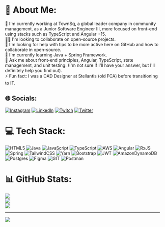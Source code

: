 # 💫 About Me:
🔭 I'm currently working at TownSq, a global leader company in community management, as a Junior Software Engineer III, more focused on front-end using stacks such as TypeScript and Angular +15.<br>👯‍♂️ I'm looking to collaborate on open-source projects.<br>🤝 I'm looking for help with tips to be more active here on GitHub and how to collaborate in open-source.<br>🌱 I'm currently learning Java + Spring Framework.<br>💬 Ask me about front-end principles, Angular, TypeScript, state management, and unit testing. (I'm not sure if I'll have your answer, but I'll definitely help you find out).<br>⚡️ Fun fact: I was a CAD Designer at Stellantis (old FCA) before transitioning to IT.


## 🌐 Socials:
[![Instagram](https://img.shields.io/badge/Instagram-%23E4405F.svg?logo=Instagram&logoColor=white)](https://instagram.com/h__wallace) [![LinkedIn](https://img.shields.io/badge/LinkedIn-%230077B5.svg?logo=linkedin&logoColor=white)](https://linkedin.com/in/henrique-wallace/) [![Twitch](https://img.shields.io/badge/Twitch-%239146FF.svg?logo=Twitch&logoColor=white)](https://twitch.tv/h_wallace) [![Twitter](https://img.shields.io/badge/Twitter-%231DA1F2.svg?logo=Twitter&logoColor=white)](https://twitter.com/hwaIIace) 

# 💻 Tech Stack:
![HTML5](https://img.shields.io/badge/html5-%23E34F26.svg?style=for-the-badge&logo=html5&logoColor=white) ![Java](https://img.shields.io/badge/java-%23ED8B00.svg?style=for-the-badge&logo=openjdk&logoColor=white) ![JavaScript](https://img.shields.io/badge/javascript-%23323330.svg?style=for-the-badge&logo=javascript&logoColor=%23F7DF1E) ![TypeScript](https://img.shields.io/badge/typescript-%23007ACC.svg?style=for-the-badge&logo=typescript&logoColor=white) ![AWS](https://img.shields.io/badge/AWS-%23FF9900.svg?style=for-the-badge&logo=amazon-aws&logoColor=white) ![Angular](https://img.shields.io/badge/angular-%23DD0031.svg?style=for-the-badge&logo=angular&logoColor=white) ![RxJS](https://img.shields.io/badge/rxjs-%23B7178C.svg?style=for-the-badge&logo=reactivex&logoColor=white) ![Spring](https://img.shields.io/badge/spring-%236DB33F.svg?style=for-the-badge&logo=spring&logoColor=white) ![TailwindCSS](https://img.shields.io/badge/tailwindcss-%2338B2AC.svg?style=for-the-badge&logo=tailwind-css&logoColor=white) ![Yarn](https://img.shields.io/badge/yarn-%232C8EBB.svg?style=for-the-badge&logo=yarn&logoColor=white) ![Bootstrap](https://img.shields.io/badge/bootstrap-%238511FA.svg?style=for-the-badge&logo=bootstrap&logoColor=white) ![JWT](https://img.shields.io/badge/JWT-black?style=for-the-badge&logo=JSON%20web%20tokens) ![AmazonDynamoDB](https://img.shields.io/badge/Amazon%20DynamoDB-4053D6?style=for-the-badge&logo=Amazon%20DynamoDB&logoColor=white) ![Postgres](https://img.shields.io/badge/postgres-%23316192.svg?style=for-the-badge&logo=postgresql&logoColor=white) ![Figma](https://img.shields.io/badge/figma-%23F24E1E.svg?style=for-the-badge&logo=figma&logoColor=white) ![GIT](https://img.shields.io/badge/Git-fc6d26?style=for-the-badge&logo=git&logoColor=white) ![Postman](https://img.shields.io/badge/Postman-FF6C37?style=for-the-badge&logo=postman&logoColor=white)
# 📊 GitHub Stats:
![](https://github-readme-stats.vercel.app/api?username=henriquewallace&theme=gotham&hide_border=true&include_all_commits=false&count_private=true)<br/>
![](https://github-readme-streak-stats.herokuapp.com/?user=henriquewallace&theme=gotham&hide_border=true)<br/>
![](https://github-readme-stats.vercel.app/api/top-langs/?username=henriquewallace&theme=gotham&hide_border=true&include_all_commits=false&count_private=true&layout=compact)

---
[![](https://visitcount.itsvg.in/api?id=henriquewallace&icon=0&color=8)](https://visitcount.itsvg.in)

<!-- Proudly created with GPRM ( https://gprm.itsvg.in ) -->
